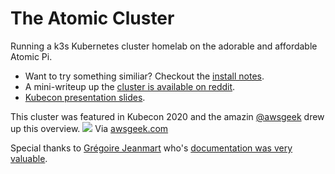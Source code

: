 # The Atomic Cluster
Running a k3s Kubernetes cluster homelab on the adorable and affordable Atomic Pi. 

* Want to try something similiar? Checkout the [install notes](https://github.com/todaywasawesome/atomic-cluster/blob/main/Install-notes.md).
* A mini-writeup up the [cluster is available on reddit](https://www.reddit.com/r/Atomic_Pi/comments/g6ox57/miniwriteup_about_running_a_scalable_plex_with/). 
* [Kubecon presentation slides](https://docs.google.com/presentation/d/1Vg_pVTA1jHtHZaRoowwMDkqxRgmMg8njOLfrIN_EF2g/edit?usp=sharing).

This cluster was featured in Kubecon 2020 and the amazin [@awsgeek](https://twitter.com/awsgeek) drew up this overview.
![](https://www.awsgeek.com/KubeCon-Virtual-2020/The-Quest-for-the-Ultimate-Kubernetes-Homelab/The-Quest-for-the-Ultimate-Kubernetes-Homelab.jpg)
Via [awsgeek.com](https://www.awsgeek.com/KubeCon-Virtual-2020/The-Quest-for-the-Ultimate-Kubernetes-Homelab/)

Special thanks to [Grégoire Jeanmart](https://twitter.com/GregJeanmart) who's [documentation was very valuable](https://kauri.io/#build-your-very-own-self-hosting-platform-with-raspberry-pi-and-kubernetes-introduction/1229f21044ef4bff8df35875d6803776/a).